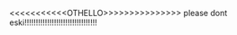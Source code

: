 
&lt;&lt;&lt;&lt;&lt;&lt;&lt;&lt;&lt;&lt;&lt;OTHELLO>>>>>>>>>>>>>>>
please dont eski!!!!!!!!!!!!!!!!!!!!!!!!!!!!!!!!
